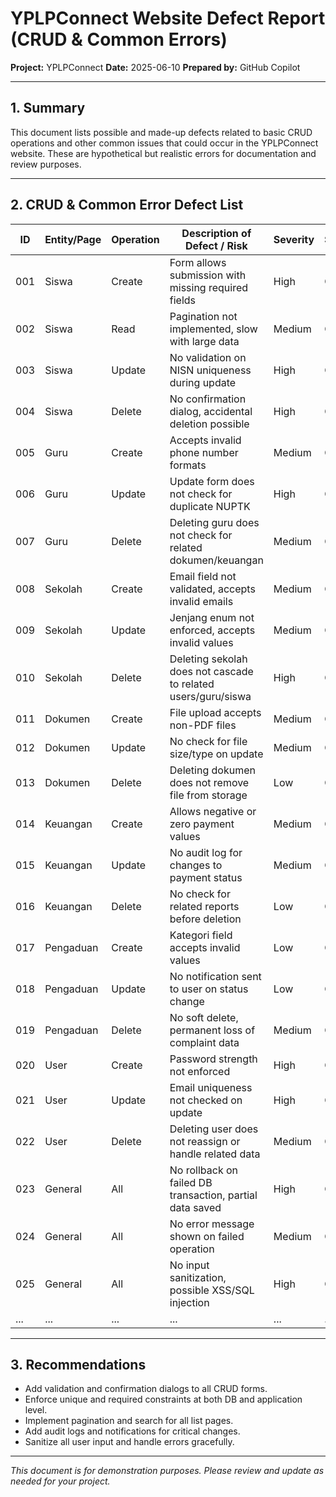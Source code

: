# YPLPConnect Website Defect Report (CRUD & Common Errors)

**Project:** YPLPConnect
**Date:** 2025-06-10
**Prepared by:** GitHub Copilot

---

## 1. Summary
This document lists possible and made-up defects related to basic CRUD operations and other common issues that could occur in the YPLPConnect website. These are hypothetical but realistic errors for documentation and review purposes.

---

## 2. CRUD & Common Error Defect List

| ID  | Entity/Page      | Operation | Description of Defect / Risk                                   | Severity | Status   |
|-----|------------------|-----------|---------------------------------------------------------------|----------|----------|
| 001 | Siswa            | Create    | Form allows submission with missing required fields            | High     | Open     |
| 002 | Siswa            | Read      | Pagination not implemented, slow with large data               | Medium   | Open     |
| 003 | Siswa            | Update    | No validation on NISN uniqueness during update                 | High     | Open     |
| 004 | Siswa            | Delete    | No confirmation dialog, accidental deletion possible           | High     | Open     |
| 005 | Guru             | Create    | Accepts invalid phone number formats                           | Medium   | Open     |
| 006 | Guru             | Update    | Update form does not check for duplicate NUPTK                 | High     | Open     |
| 007 | Guru             | Delete    | Deleting guru does not check for related dokumen/keuangan      | Medium   | Open     |
| 008 | Sekolah          | Create    | Email field not validated, accepts invalid emails              | Medium   | Open     |
| 009 | Sekolah          | Update    | Jenjang enum not enforced, accepts invalid values              | Medium   | Open     |
| 010 | Sekolah          | Delete    | Deleting sekolah does not cascade to related users/guru/siswa  | High     | Open     |
| 011 | Dokumen          | Create    | File upload accepts non-PDF files                              | Medium   | Open     |
| 012 | Dokumen          | Update    | No check for file size/type on update                          | Medium   | Open     |
| 013 | Dokumen          | Delete    | Deleting dokumen does not remove file from storage             | Low      | Open     |
| 014 | Keuangan         | Create    | Allows negative or zero payment values                         | Medium   | Open     |
| 015 | Keuangan         | Update    | No audit log for changes to payment status                     | Medium   | Open     |
| 016 | Keuangan         | Delete    | No check for related reports before deletion                   | Low      | Open     |
| 017 | Pengaduan        | Create    | Kategori field accepts invalid values                          | Low      | Open     |
| 018 | Pengaduan        | Update    | No notification sent to user on status change                  | Low      | Open     |
| 019 | Pengaduan        | Delete    | No soft delete, permanent loss of complaint data               | Medium   | Open     |
| 020 | User             | Create    | Password strength not enforced                                 | High     | Open     |
| 021 | User             | Update    | Email uniqueness not checked on update                         | High     | Open     |
| 022 | User             | Delete    | Deleting user does not reassign or handle related data         | Medium   | Open     |
| 023 | General          | All       | No rollback on failed DB transaction, partial data saved       | High     | Open     |
| 024 | General          | All       | No error message shown on failed operation                     | Medium   | Open     |
| 025 | General          | All       | No input sanitization, possible XSS/SQL injection              | High     | Open     |
| ... | ...              | ...       | ...                                                           | ...      | ...      |

---

## 3. Recommendations
- Add validation and confirmation dialogs to all CRUD forms.
- Enforce unique and required constraints at both DB and application level.
- Implement pagination and search for all list pages.
- Add audit logs and notifications for critical changes.
- Sanitize all user input and handle errors gracefully.

---

*This document is for demonstration purposes. Please review and update as needed for your project.*

